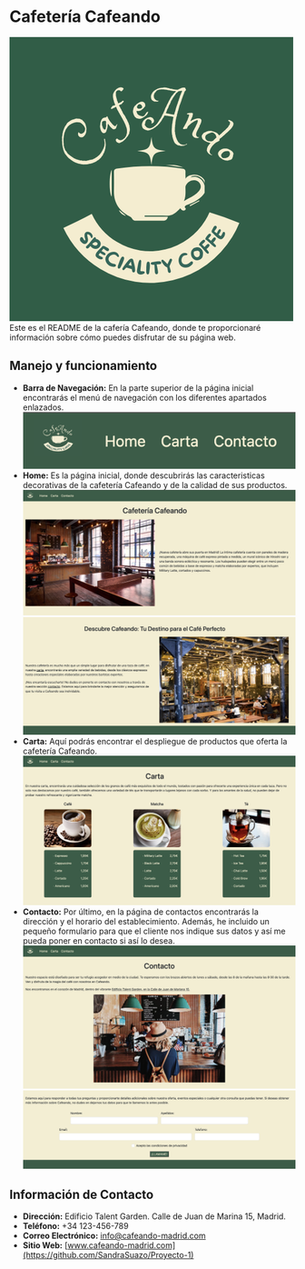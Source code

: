 # Cafetería Cafeando

![Logo Cafeando](assets/logo-cafeando.png)
Este es el README de la cafería Cafeando, donde te proporcionaré información sobre cómo puedes disfrutar de su página web.

## Manejo y funcionamiento

- **Barra de Navegación:** En la parte superior de la página inicial encontrarás el menú de navegación con los diferentes apartados enlazados.
  ![Menú Navegación](assets/menu-navegacion.png)
- **Home:** Es la página inicial, donde descubrirás las caracteristicas decorativas de la cafetería Cafeando y de la calidad de sus productos.
  ![Home](assets/home1.png)
  ![Home](assets/home2.png)
- **Carta:** Aquí podrás encontrar el despliegue de productos que oferta la cafetería Cafeando.
  ![Carta](assets/carta.png)
- **Contacto:** Por último, en la página de contactos encontrarás la dirección y el horario del establecimiento. Además, he incluido un pequeño formulario para que el cliente nos indique sus datos y así me pueda poner en contacto si así lo desea.
  ![Contacto](assets/contacto1.png)
  ![Contacto](assets/contacto2.png)

## Información de Contacto

- **Dirección:** Edificio Talent Garden. Calle de Juan de Marina 15, Madrid.
- **Teléfono:** +34 123-456-789
- **Correo Electrónico:** info@cafeando-madrid.com
- **Sitio Web:** [www.cafeando-madrid.com](https://github.com/SandraSuazo/Proyecto-1)
